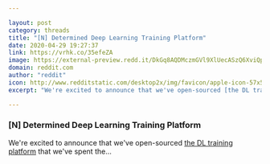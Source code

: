 ```yaml
---

layout: post
category: threads
title: "[N] Determined Deep Learning Training Platform"
date: 2020-04-29 19:27:37
link: https://vrhk.co/35efeZA
image: https://external-preview.redd.it/DkGq8AQDMczmGVl9XlUecASzQ6XviQpB7s9UvJEevZc.jpg?width=400&height=209.42408377&auto=webp&crop=400:209.42408377,smart&s=4fc07f273d3c53744848218e7c17159fa6dc26a0
domain: reddit.com
author: "reddit"
icon: http://www.redditstatic.com/desktop2x/img/favicon/apple-icon-57x57.png
excerpt: "We're excited to announce that we've open-sourced [the DL training platform](<https://github.com/determined-ai/determined>) that we've spent the..."

---
```


### [N] Determined Deep Learning Training Platform

We're excited to announce that we've open-sourced [the DL training platform](<https://github.com/determined-ai/determined>) that we've spent the...